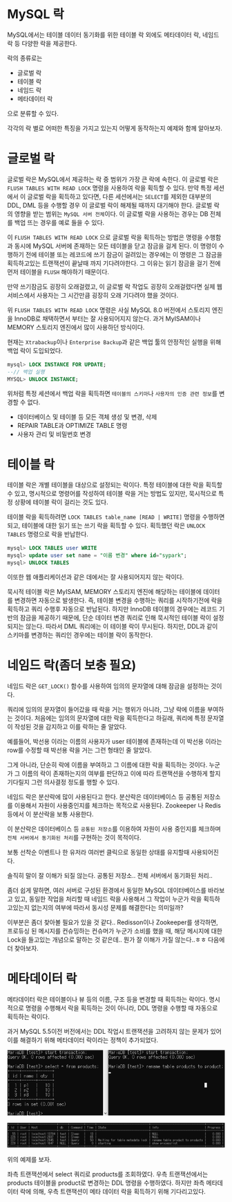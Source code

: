 # MySQL 락

MySQL에서는 테이블 데이터 동기화를 위한 테이블 락 외에도 메타데이터 락, 네임드 락 등 다양한 락을 제공한다.

락의 종류로는 

- 글로벌 락
- 테이블 락
- 네임드 락
- 메타데이터 락

으로 분류할 수 있다.

각각의 락 별로 어떠한 특징을 가지고 있는지 어떻게 동작하는지 예제와 함께 알아보자.

# 글로벌 락

글로벌 락은 MySQL에서 제공하는 락 중 범위가 가장 큰 락에 속한다. 이 글로벌 락은 `FLUSH TABLES WITH READ LOCK` 명령을 사용하여 락을 획득할 수 있다. 만약 특정 세션에서 이 글로벌 락을 획득하고 있다면, 다른 세션에서는 `SELECT`를 제외한 대부분의 DDL, DML 등을 수행할 경우 이 글로벌 락이 해제될 때까지 대기해야 한다. 글로벌 락의 영향을 받는 범위는 `MySQL 서버 전체`이다. 이 글로벌 락을 사용하는 경우는 DB 전체를 백업 뜨는 경우를 예로 들을 수 있다.

이 `FLUSH TABLES WITH READ LOCK` 으로 글로벌 락을 획득하는 방법은 명령을 수행함과 동시에 MySQL 서버에 존재하는 모든 테이블을 닫고 잠금을 걸게 된다. 이 명령이 수행하기 전에 테이블 또는 레코드에 쓰기 잠금이 걸려있는 경우에는 이 명령은 그 잠금을 획득하고있는 트랜잭션이 끝날때 까지 기다려야한다. 그 이유는 읽기 잠금을 걸기 전에 먼저 테이블을 `FLUSH` 해야하기 때문이다.

만약 쓰기잠금도 굉장히 오래걸렸고, 이 글로벌 락 작업도 굉장히 오래걸렸다면 실제 웹서비스에서 사용자는 그 시간만큼 굉장히 오래 기다려야 했을 것이다.

위 `FLUSH TABLES WITH READ LOCK` 명령은 사실 MySQL 8.0 버전에서 스토리지 엔진을 InnoDB로 채택하면서 부터는 잘 사용되어지지 않는다. 과거 MyISAM이나 MEMORY 스토리지 엔진에서 많이 사용하던 방식이다.

현재는 `Xtrabackup`이나 `Enterprise Backup`과 같은 백업 툴의 안정적인 실행을 위해 백업 락이 도입되었다.

```sql
mysql> LOCK INSTANCE FOR UPDATE;
--// 백업 실행
MYSQL> UNLOCK INSTANCE;
```

위처럼 특정 세션에서 백업 락을 획득하면 `테이블의 스키마`나 `사용자의 인증 관련 정보`를 변경할 수 없다.

- 데이터베이스 및 테이블 등 모든 객체 생성 및 변경, 삭제
- REPAIR TABLE과 OPTIMIZE TABLE 명령
- 사용자 관리 및 비밀번호 변경

# 테이블 락

테이블 락은 개별 테이블을 대상으로 설정되는 락이다. 특정 테이블에 대한 락을 획득할 수 있고, 명시적으로 명령어를 작성하여 테이블 락을 거는 방법도 있지만, 묵시적으로 특정 상황에 테이블 락이 걸리는 것도 있다.

테이블 락을 획득하려면 `LOCK TABLES table_name [READ | WRITE]` 명령을 수행하면되고, 테이블에 대한 읽기 또는 쓰기 락을 획득할 수 있다. 획득했던 락은 `UNLOCK TABLES` 명령으로 락을 반납한다.

```sql
mysql> LOCK TABLES user WRITE
mysql> update user set name = "이름 변경" where id="sypark";
mysql> UNLOCK TABLES
```

이또한 웹 애플리케이션과 같은 데에서는 잘 사용되어지지 않는 락이다.

묵시적 테이블 락은 MyISAM, MEMORY 스토리지 엔진에 해당하는 테이블에 데이터를 변경하면 자동으로 발생한다. 즉, 테이블 변경을 수행하는 쿼리를 시작하기전에 락을 획득하고 쿼리 수행후 자동으로 반납된다. 하지만 InnoDB 테이블의 경우에는 레코드 기반의 잠금을 제공하기 때문에, 단순 데이터 변경 쿼리로 인해 묵시적인 테이블 락이 설정되지는 않는다. 따라서 DML 쿼리에는 이 테이블 락이 무시된다. 하지만, DDL과 같이 스키마를 변경하는 쿼리인 경우에는 테이블 락이 동작한다.

# 네임드 락(좀더 보충 필요)

네임드 락은 `GET_LOCK()` 함수를 사용하여 임의의 문자열에 대해 잠금을 설정하는 것이다.

쿼리에 임의의 문자열이 들어갔을 때 락을 거는 행위가 아니라, 그냥 락에 이름을 부여하는 것이다. 처음에는 임의의 문자열에 대한 락을 획득한다고 하길래, 쿼리에 특정 문자열이 작성된 것을 감지하고 이를 락하는 줄 알았다.

예를들어, 박선용 이라는 이름의 사용자가 user 테이블에 존재하는데 이 박선용 이라는 row를 수정할 때 박선용 락을 거는 그런 형태인 줄 알았다.

그게 아니라, 단순히 락에 이름을 부여하고 그 이름에 대한 락을 획득하는 것이다. 누군가 그 이름의 락이 존재하는지의 여부를 판단하고 이에 따라 트랜잭션을 수행하게 할지 기다릴지 그런 의사결정 정도를 행할 수 있다.

네임드 락은 분산락에 많이 사용된다고 한다. 분산락은 데이터베이스 등 공통된 저장소를 이용해서 자원이 사용중인지를 체크하는 목적으로 사용된다. Zookeeper 나 Redis 등에서 이 분산락을 보통 사용한다.

이 분산락은 데이터베이스 등 `공통된 저장소`를 이용하여 자원이 사용 중인지를 체크하며 `전체 서버에서 동기화된 처리`를 구현하는 것이 목적이다.

보통 선착순 이벤트나 한 유저라 여러번 클릭으로 동일한 상태를 유지할때 사용되어진다.

솔직히 말이 잘 이해가 되질 않는다. 공통된 저장소.. 전체 서버에서 동기화된 처리..

좀더 쉽게 말하면, 여러 서버로 구성된 환경에서 동일한 MySQL 데이터베이스를 바라보고 있고, 동일한 작업을 처리할 때 네임드 락을 사용해서 그 작업이 누군가 락을 획득하고있는지 없는지의 여부에 따라서 동시성 문제를 해결한다는 의미일까?

이부분은 좀더 찾아볼 필요가 있을 것 같다.. Redisson이나 Zookeeper를 생각하면, 프로듀싱 된 메시지를 컨슈밍하는 컨슈머가 누군가 소비를 했을 때, 해당 메시지에 대한 Lock을 들고있는 개념으로 말하는 것 같은데.. 뭔가 잘 이해가 가질 않는다..ㅎㅎ 다음에 더 찾아보자.

# 메타데이터 락

메타데이터 락은 테이블이나 뷰 등의 이름, 구조 등을 변경할 때 획득하는 락이다. 명시적으로 명령을 수행해서 락을 획득하는 것이 아니라, DDL 명령을 수행할 때 자동으로 획득하는 락이다.

과거 MySQL 5.5이전 버전에서는 DDL 작업시 트랜잭션을 고려하지 않는 문제가 있어 이를 해결하기 위해 메타데이터 락이라는 정책이 추가되었다.

![Untitled](MySQL%20락/Untitled.png)

![Untitled](MySQL%20락/Untitled%201.png)

위의 예제를 보자.

좌측 트랜잭션에서 select 쿼리로 products를 조회하였다.  우측 트랜잭션에서는 products 테이블을 product로 변경하는 DDL 명령을 수행하였다. 하지만 좌측 메타데이터 락에 의해, 우측 트랜잭션이 메타 데이터 락을 획득하기 위해 기다리고있다.
